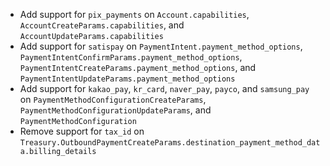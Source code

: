 * Add support for `pix_payments` on `Account.capabilities`, `AccountCreateParams.capabilities`, and `AccountUpdateParams.capabilities`
* Add support for `satispay` on `PaymentIntent.payment_method_options`, `PaymentIntentConfirmParams.payment_method_options`, `PaymentIntentCreateParams.payment_method_options`, and `PaymentIntentUpdateParams.payment_method_options`
* Add support for `kakao_pay`, `kr_card`, `naver_pay`, `payco`, and `samsung_pay` on `PaymentMethodConfigurationCreateParams`, `PaymentMethodConfigurationUpdateParams`, and `PaymentMethodConfiguration`
* Remove support for `tax_id` on `Treasury.OutboundPaymentCreateParams.destination_payment_method_data.billing_details`
